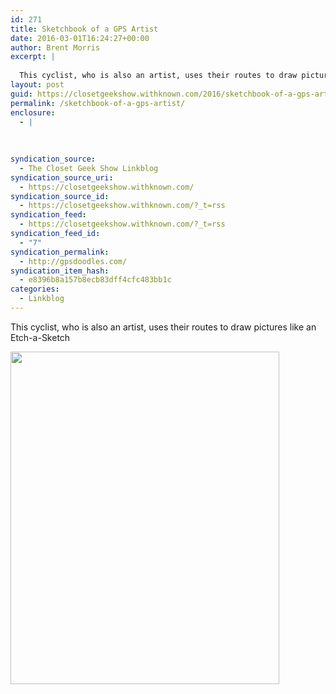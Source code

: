 ```yaml
---
id: 271
title: Sketchbook of a GPS Artist
date: 2016-03-01T16:24:27+00:00
author: Brent Morris
excerpt: |
  
  This cyclist, who is also an artist, uses their routes to draw pictures like an Etch-a-Sketch
layout: post
guid: https://closetgeekshow.withknown.com/2016/sketchbook-of-a-gps-artist
permalink: /sketchbook-of-a-gps-artist/
enclosure:
  - |
    
    
    
syndication_source:
  - The Closet Geek Show Linkblog
syndication_source_uri:
  - https://closetgeekshow.withknown.com/
syndication_source_id:
  - https://closetgeekshow.withknown.com/?_t=rss
syndication_feed:
  - https://closetgeekshow.withknown.com/?_t=rss
syndication_feed_id:
  - "7"
syndication_permalink:
  - http://gpsdoodles.com/
syndication_item_hash:
  - e8396b8a157b8ecb83dff4cfc483bb1c
categories:
  - Linkblog
---
```

<div class="known-bookmark">
  <p>
    This cyclist, who is also an artist, uses their routes to draw pictures like an Etch-a-Sketch
  </p>
  
  <p>
    <img src="http://i.imgur.com/qnkf7gm.jpg" alt="" width="430" height="532" />
  </p>
</div>